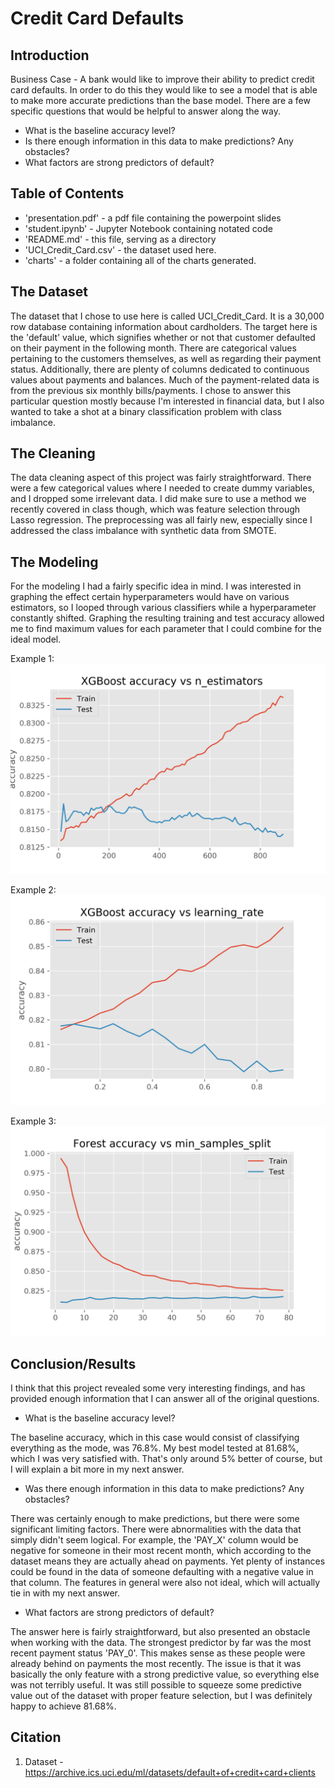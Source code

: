 
# Credit Card Defaults


## Introduction

Business Case - A bank would like to improve their ability to predict credit card defaults.  In order to do this they would like to see a model that is able to make more accurate predictions than the base model.  There are a few specific questions that would be helpful to answer along the way.  
 
- What is the baseline accuracy level?
- Is there enough information in this data to make predictions?  Any obstacles?
- What factors are strong predictors of default?


## Table of Contents

- 'presentation.pdf' - a pdf file containing the powerpoint slides
- 'student.ipynb' - Jupyter Notebook containing notated code
- 'README.md' - this file, serving as a directory
- 'UCI_Credit_Card.csv' - the dataset used here.
- 'charts' - a folder containing all of the charts generated.  

## The Dataset

The dataset that I chose to use here is called UCI_Credit_Card.  It is a 30,000 row database containing information about cardholders.  The target here is the 'default' value, which signifies whether or not that customer defaulted on their payment in the following month.  There are categorical values pertaining to the customers themselves, as well as regarding their payment status.  Additionally, there are plenty of columns dedicated to continuous values about payments and balances.  Much of the payment-related data is from the previous six monthly bills/payments.  I chose to answer this particular question mostly because I'm interested in financial data, but I also wanted to take a shot at a binary classification problem with class imbalance.  

## The Cleaning

The data cleaning aspect of this project was fairly straightforward.  There were a few categorical values where I needed to create dummy variables, and I dropped some irrelevant data.  I did make sure to use a method we recently covered in class though, which was feature selection through Lasso regression. The preprocessing was all fairly new, especially since I addressed the class imbalance with synthetic data from SMOTE.   

## The Modeling

For the modeling I had a fairly specific idea in mind.  I was interested in graphing the effect certain hyperparameters would have on various estimators, so I looped through various classifiers while a hyperparameter constantly shifted.  Graphing the resulting training and test accuracy allowed me to find maximum values for each parameter that I could combine for the ideal model.  

Example 1:
![yield-sector](https://github.com/dvb2017/credit-card-defaults/blob/master/charts/acc_vs_est.png)

Example 2:
![yield-sector](https://github.com/dvb2017/credit-card-defaults/blob/master/charts/acc_vs_rate.png)

Example 3:
![yield-sector](https://github.com/dvb2017/credit-card-defaults/blob/master/charts/forest_split.png)

## Conclusion/Results

I think that this project revealed some very interesting findings, and has provided enough information that I can answer all of the original questions.

- What is the baseline accuracy level?  

The baseline accuracy, which in this case would consist of classifying everything as the mode, was 76.8%.  My best model tested at 81.68%, which I was very satisfied with.  That's only around 5% better of course, but I will explain a bit more in my next answer.

- Was there enough information in this data to make predictions?  Any obstacles?  

There was certainly enough to make predictions, but there were some significant limiting factors.  There were abnormalities with the data that simply didn't seem logical.  For example, the 'PAY_X' column would be negative for someone in their most recent month, which according to the dataset means they are actually ahead on payments.  Yet plenty of instances could be found in the data of someone defaulting with a negative value in that column. The features in general were also not ideal, which will actually tie in with my next answer. 

- What factors are strong predictors of default?  

The answer here is fairly straightforward, but also presented an obstacle when working with the data.  The strongest predictor by far was the most recent payment status 'PAY_0'.  This makes sense as these people were already behind on payments the most recently. The issue is that it was basically the only feature with a strong predictive value, so everything else was not terribly useful.  It was still possible to squeeze some predictive value out of the dataset with proper feature selection, but I was definitely happy to achieve 81.68%. 





## Citation

1. Dataset - https://archive.ics.uci.edu/ml/datasets/default+of+credit+card+clients
